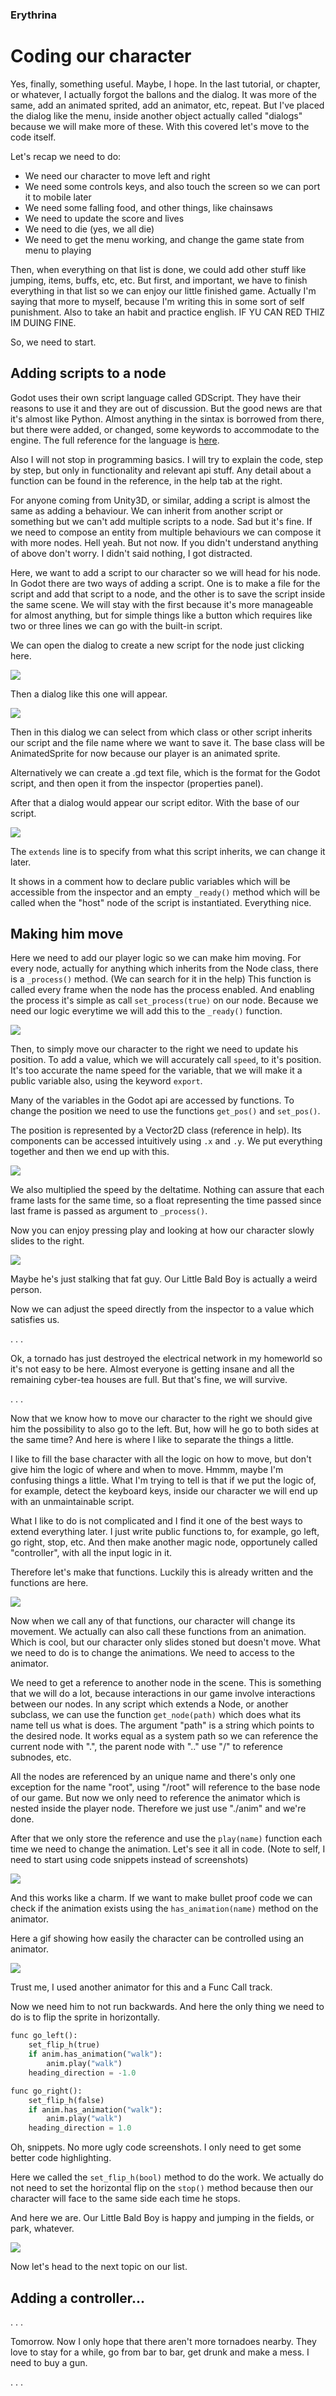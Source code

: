 ### Erythrina
# Coding our character

Yes, finally, something useful. Maybe, I hope. In the last tutorial, or chapter, or whatever, I actually forgot the ballons and the dialog. It was more of the same, add an animated sprited, add an animator, etc, repeat. But I've placed the dialog like the menu, inside another object actually called "dialogs" because we will make more of these. With this covered let's move to the code itself.

Let's recap we need to do:

- We need our character to move left and right
- We need some controls keys, and also touch the screen so we can port it to mobile later
- We need some falling food, and other things, like chainsaws
- We need to update the score and lives
- We need to die (yes, we all  die)
- We need to get the menu working, and change the game state from menu to playing

Then, when everything on that list is done, we could add other stuff like jumping, items, buffs, etc, etc. But first, and important, we have to finish everything in that list so we can enjoy our little finished game. Actually I'm saying that more to myself, because I'm writing this in some sort of self punishment. Also to take an habit and practice english. IF YU CAN RED THIZ IM DUING FINE. 

So, we need to start. 

## Adding scripts to a node

Godot uses their own script language called GDScript. They have their reasons to use it and they are out of discussion. But the good news are that it's almost like Python. Almost anything in the sintax is borrowed from there, but there were added, or changed, some keywords to accommodate to the engine. The full reference for the language is [here](https://github.com/okamstudio/godot/wiki/gdscript).

Also I will not stop in programming basics. I will try to explain the code, step by step, but only in functionality and relevant api stuff. Any detail about a function can be found in the reference, in the help tab at the right.

For anyone coming from Unity3D, or similar, adding a script is almost the same as adding a behaviour. We can inherit from another script or something but we can't add multiple scripts to a node. Sad but it's fine. If we need to compose an entity from multiple behaviours we can compose it with more nodes. Hell yeah. But not now. If you didn't understand anything of above don't worry. I didn't said nothing, I got distracted. 

Here, we want to add a script to our character so we will head for his node. In Godot there are two ways of adding a script. One is to make a file for the script and add that script to a node, and the other is to save the script inside the same scene. We will stay with the first because it's more manageable for almost anything, but for simple things like a button which requires like two or three lines we can go with the built-in script.

We can open the dialog to create a new script for the node just clicking here.

![](img/5/godot01.png)

Then a dialog like this one will appear.

![](img/5/godot02.png)

Then in this dialog we can select from which class or other script inherits our script and the file name where we want to save it. The base class will be AnimatedSprite for now because our player is an animated sprite.   

Alternatively we can create a .gd text file, which is the format for the Godot script, and then open it from the inspector (properties panel).

After that a dialog would appear our script editor. With the base of our script.

![](img/5/godot03.png)

The ```extends``` line is to specify from what this script inherits, we can change it later.

It shows in a comment how to declare public variables which will be accessible from the inspector and an empty ```_ready()``` method which will be called when the "host" node of the script is instantiated. Everything nice.

## Making him move

Here we need to add our player logic so we can make him moving. For every node, actually for anything which inherits from the Node class, there is a ```_process()``` method. (We can search for it in the help) This function is called every frame when the node has the process enabled. And enabling the process it's simple as call ```set_process(true)``` on our node. Because we need our logic everytime we will add this to the ```_ready()``` function.

![](img/5/godot04.png)

Then, to simply move our character to the right we need to update his position. To add a value, which we will accurately call ```speed```, to it's position. It's too accurate the name speed for the variable, that we will make it a public variable also, using the keyword ```export```.

Many of the variables in the Godot api are accessed by functions. To change the position we need to use the functions ```get_pos()``` and ```set_pos()```. 

The position is represented by a Vector2D class (reference in help). Its components can be accessed intuitively using ```.x``` and ```.y```. We put everything together and then we end up with this.

![](img/5/godot05.png)

We also multiplied the speed by the deltatime. Nothing can assure that each frame lasts for the same time, so a float representing the time passed since last frame is passed as argument to ```_process()```.

Now you can enjoy pressing play and looking at how our character slowly slides to the right.


![](img/5/gif_01.gif)

Maybe he's just stalking that fat guy. Our Little Bald Boy is actually a weird person. 

Now we can adjust the speed directly from the inspector to a value which satisfies us.

. . .

Ok, a tornado has just destroyed the electrical network in my homeworld so it's not easy to be here. Almost everyone is getting insane and all the remaining cyber-tea houses are full. But that's fine, we will survive.

. . .

Now that we know how to move our character to the right we should give him the possibility to also go to the left. But, how will he go to both sides at the same time? And here is where I like to separate the things a little. 

I like to fill the base character with all the logic on how to move, but don't give him the logic of where and when to move. Hmmm, maybe I'm confusing things a little. What I'm trying to tell is that if we put the logic of, for example, detect the keyboard keys, inside our character we will end up with an unmaintainable script.

What I like to do is not complicated and I find it one of the best ways to extend everything later. I just write public functions to, for example, go left, go right, stop, etc. And then make another magic node, opportunely called "controller", with all the input logic in it.

Therefore let's make that functions. Luckily this is already written and the functions are here.


![](img/5/godot06.png)

Now when we call any of that functions, our character will change its movement. We actually can also call these functions from an animation. Which is cool, but our character only slides stoned but doesn't move. What we need to do is to change the animations. We need to access to the animator.

We need to get a reference to another node in the scene. This is something that we will do a lot, because interactions in our game involve interactions between our nodes. In any script which extends a Node, or another subclass, we can use the function ```get_node(path)``` which does what its name tell us what is does. The argument "path" is a string which points to the desired node. It works equal as a system path so we can reference the current node with ".", the parent node with ".." use "/" to reference subnodes, etc. 

All the nodes are referenced by an unique name and there's only one exception for the name "root", using "/root" will reference to the base node of our game. But now we only need to reference the animator which is nested inside the player node. Therefore we just use "./anim" and we're done.

After that we only store the reference and use the ```play(name)``` function each time we need to change the animation. Let's see it all in code. (Note to self, I need to start using code snippets instead of screenshots)


![](img/5/godot07.png)


And this works like a charm. If we want to make bullet proof code we can check if the animation exists using the ```has_animation(name)``` method on the animator.

Here a gif showing how easily the character can be controlled using an animator.

![](img/5/gif_02.gif)

Trust me, I used another animator for this and a Func Call track.

Now we need him to not run backwards. And here the only thing we need to do is to flip the sprite in horizontally.

```python
func go_left():
	set_flip_h(true)
	if anim.has_animation("walk"):
		anim.play("walk")
	heading_direction = -1.0

func go_right():
	set_flip_h(false)
	if anim.has_animation("walk"):
		anim.play("walk")
	heading_direction = 1.0
```

Oh, snippets. No more ugly code screenshots. I only need to get some better code highlighting.

Here we called the ```set_flip_h(bool)``` method to do the work. We actually do not need to set the horizontal flip on the ```stop()``` method because then our character will face to the same side each time he stops.

And here we are. Our Little Bald Boy is happy and jumping in the fields, or park, whatever.

![](img/5/gif_03.gif)


Now let's head to the next topic on our list.

## Adding a controller...

. . .

Tomorrow. Now I only hope that there aren't more tornadoes nearby. They love to stay for a while, go from bar to bar, get drunk and make a mess. I need to buy a gun.

. . .